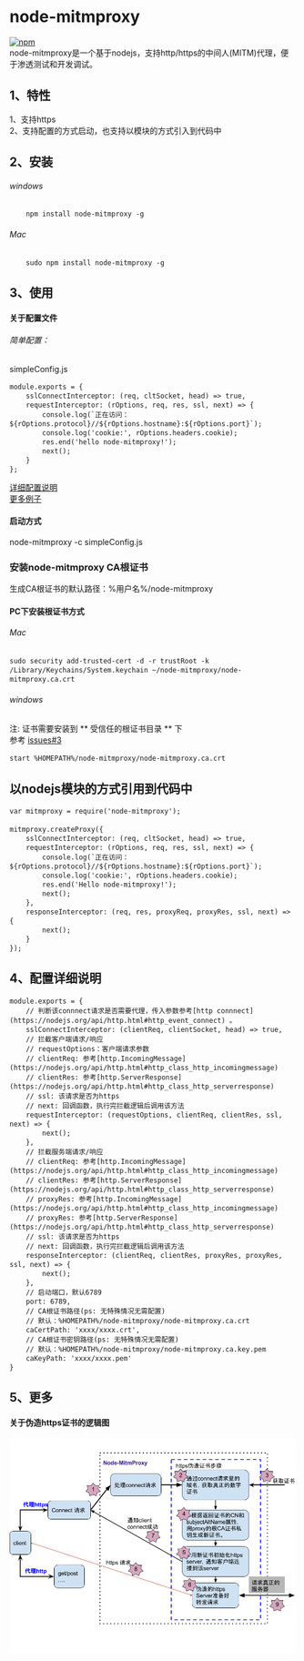 # node-mitmproxy
[![npm](https://img.shields.io/npm/dt/node-mitmproxy.svg)](https://www.npmjs.com/package/node-mitmproxy)  
node-mitmproxy是一个基于nodejs，支持http/https的中间人(MITM)代理，便于渗透测试和开发调试。

## 1、特性
1、支持https  
2、支持配置的方式启动，也支持以模块的方式引入到代码中

## 2、安装

###### windows
```
    npm install node-mitmproxy -g
```
###### Mac
```
    sudo npm install node-mitmproxy -g
```

## 3、使用

#### 关于配置文件

###### 简单配置：

simpleConfig.js
```
module.exports = {
    sslConnectInterceptor: (req, cltSocket, head) => true,
    requestInterceptor: (rOptions, req, res, ssl, next) => {
        console.log(`正在访问：${rOptions.protocol}//${rOptions.hostname}:${rOptions.port}`);
        console.log('cookie:', rOptions.headers.cookie);
        res.end('hello node-mitmproxy!');
        next();
    }
};

```
[详细配置说明](#4、配置详细说明)  
[更多例子](./example/config/)
#### 启动方式
node-mitmproxy -c simpleConfig.js


### 安装node-mitmproxy CA根证书
生成CA根证书的默认路径：%用户名%/node-mitmproxy

#### PC下安装根证书方式
###### Mac
```
sudo security add-trusted-cert -d -r trustRoot -k /Library/Keychains/System.keychain ~/node-mitmproxy/node-mitmproxy.ca.crt
```
###### windows
注: 证书需要安装到  ** 受信任的根证书目录 ** 下  
参考 [issues#3](https://github.com/wuchangming/node-mitmproxy/issues/3)
```
start %HOMEPATH%/node-mitmproxy/node-mitmproxy.ca.crt
```

## 以nodejs模块的方式引用到代码中
```
var mitmproxy = require('node-mitmproxy');

mitmproxy.createProxy({
    sslConnectInterceptor: (req, cltSocket, head) => true,
    requestInterceptor: (rOptions, req, res, ssl, next) => {
        console.log(`正在访问：${rOptions.protocol}//${rOptions.hostname}:${rOptions.port}`);
        console.log('cookie:', rOptions.headers.cookie);
        res.end('Hello node-mitmproxy!');
        next();
    },
    responseInterceptor: (req, res, proxyReq, proxyRes, ssl, next) => {
        next();
    }
});
```


## 4、配置详细说明
```
module.exports = {
    // 判断该connnect请求是否需要代理，传入参数参考[http connnect](https://nodejs.org/api/http.html#http_event_connect) 。
    sslConnectInterceptor: (clientReq, clientSocket, head) => true,
    // 拦截客户端请求/响应
    // requestOptions：客户端请求参数
    // clientReq: 参考[http.IncomingMessage](https://nodejs.org/api/http.html#http_class_http_incomingmessage)
    // clientRes: 参考[http.ServerResponse](https://nodejs.org/api/http.html#http_class_http_serverresponse)
    // ssl: 该请求是否为https
    // next: 回调函数，执行完拦截逻辑后调用该方法
    requestInterceptor: (requestOptions, clientReq, clientRes, ssl, next) => {
        next();
    },
    // 拦截服务端请求/响应
    // clientReq: 参考[http.IncomingMessage](https://nodejs.org/api/http.html#http_class_http_incomingmessage)
    // clientRes: 参考[http.ServerResponse](https://nodejs.org/api/http.html#http_class_http_serverresponse)
    // proxyRes: 参考[http.IncomingMessage](https://nodejs.org/api/http.html#http_class_http_incomingmessage)
    // proxyRes: 参考[http.ServerResponse](https://nodejs.org/api/http.html#http_class_http_serverresponse)
    // ssl: 该请求是否为https
    // next: 回调函数，执行完拦截逻辑后调用该方法
    responseInterceptor: (clientReq, clientRes, proxyRes, proxyRes, ssl, next) => {
        next();
    },
    // 启动端口，默认6789
    port: 6789,
    // CA根证书路径(ps: 无特殊情况无需配置)
    // 默认：%HOMEPATH%/node-mitmproxy/node-mitmproxy.ca.crt
    caCertPath: 'xxxx/xxxx.crt',
    // CA根证书密钥路径(ps: 无特殊情况无需配置)
    // 默认：%HOMEPATH%/node-mitmproxy/node-mitmproxy.ca.key.pem
    caKeyPath: 'xxxx/xxxx.pem'
}
```
## 5、更多
#### 关于伪造https证书的逻辑图
<img src="doc/img/node-MitmProxy https.png" width=650/>
